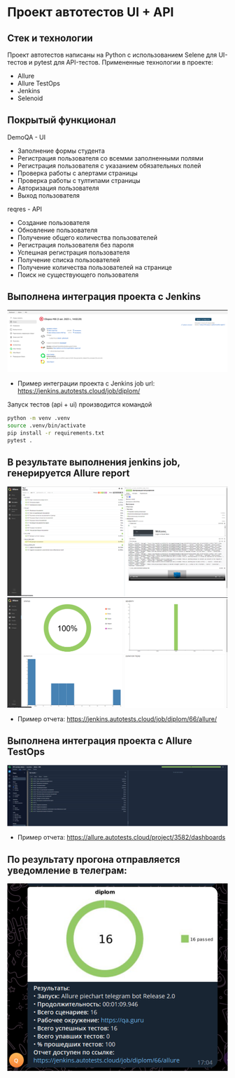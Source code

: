 # Проект автотестов UI + API

## Стек и технологии
Проект автотестов написаны на Python с использованием Selene для UI-тестов и pytest для API-тестов.
Примененные технологии в проекте:
- Allure
- Allure TestOps
- Jenkins
- Selenoid



## Покрытый функционал
DemoQA - UI
- Заполнение формы студента
- Регистрация пользователя со всемми заполненными полями
- Регистрация пользователя с указанием обязательных полей
- Проверка работы с алертами страницы
- Проверка работы с тултипами страницы
- Авторизация пользователя
- Выход пользователя

reqres - API
- Создание пользователя
- Обновление пользователя
- Получение общего количества пользователей
- Регистрация пользователя без пароля
- Успешная регистрация пользователя
- Получение списка пользователей
- Получение количества пользователей на странице
- Поиск не существующего пользователя

## Выполнена интеграция проекта с Jenkins
![jenkins](/resources/jenkins.png)
- Пример интеграции проекта с Jenkins job url: https://jenkins.autotests.cloud/job/diplom/

Запуск тестов (api + ui) производится командой 
```sh
python -m venv .venv
source .venv/bin/activate
pip install -r requirements.txt
pytest .
```

## В результате выполнения jenkins job, генерируется Allure report
![allure](/resources/allurerport.png)
![allure2](/resources/allurereport2.png)
- Пример отчета: https://jenkins.autotests.cloud/job/diplom/66/allure/

## Выполнена интеграция проекта с Allure TestOps
![allure](/resources/allureto.png)
- Пример отчета: https://allure.autotests.cloud/project/3582/dashboards

## По результату прогона отправляется уведомление в телеграм:
![tg bot](/resources/tg.png)


